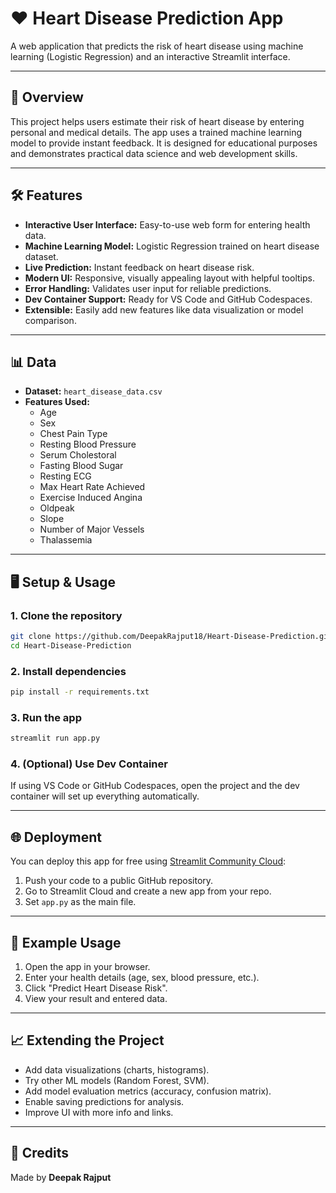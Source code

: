 # ❤️ Heart Disease Prediction App

A web application that predicts the risk of heart disease using machine learning (Logistic Regression) and an interactive Streamlit interface.

---

## 🚀 Overview

This project helps users estimate their risk of heart disease by entering personal and medical details. The app uses a trained machine learning model to provide instant feedback. It is designed for educational purposes and demonstrates practical data science and web development skills.

---

## 🛠️ Features

- **Interactive User Interface:** Easy-to-use web form for entering health data.
- **Machine Learning Model:** Logistic Regression trained on heart disease dataset.
- **Live Prediction:** Instant feedback on heart disease risk.
- **Modern UI:** Responsive, visually appealing layout with helpful tooltips.
- **Error Handling:** Validates user input for reliable predictions.
- **Dev Container Support:** Ready for VS Code and GitHub Codespaces.
- **Extensible:** Easily add new features like data visualization or model comparison.

---

## 📊 Data

- **Dataset:** `heart_disease_data.csv`
- **Features Used:**
  - Age
  - Sex
  - Chest Pain Type
  - Resting Blood Pressure
  - Serum Cholestoral
  - Fasting Blood Sugar
  - Resting ECG
  - Max Heart Rate Achieved
  - Exercise Induced Angina
  - Oldpeak
  - Slope
  - Number of Major Vessels
  - Thalassemia

---

## 🖥️ Setup & Usage

### 1. Clone the repository

```bash
git clone https://github.com/DeepakRajput18/Heart-Disease-Prediction.git
cd Heart-Disease-Prediction
```

### 2. Install dependencies

```bash
pip install -r requirements.txt
```

### 3. Run the app

```bash
streamlit run app.py
```

### 4. (Optional) Use Dev Container

If using VS Code or GitHub Codespaces, open the project and the dev container will set up everything automatically.

---

## 🌐 Deployment

You can deploy this app for free using [Streamlit Community Cloud](https://streamlit.io/cloud):

1. Push your code to a public GitHub repository.
2. Go to Streamlit Cloud and create a new app from your repo.
3. Set `app.py` as the main file.

---

## 📝 Example Usage

1. Open the app in your browser.
2. Enter your health details (age, sex, blood pressure, etc.).
3. Click "Predict Heart Disease Risk".
4. View your result and entered data.

---

## 📈 Extending the Project

- Add data visualizations (charts, histograms).
- Try other ML models (Random Forest, SVM).
- Add model evaluation metrics (accuracy, confusion matrix).
- Enable saving predictions for analysis.
- Improve UI with more info and links.

---

## 👤 Credits

Made by **Deepak Rajput**
